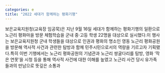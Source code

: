 ```yaml
---
categories: e
title: "2022 세대가 함께하는 평화기행"
---
```

보은교육지원청(교육장 임공묵)은 지난 9월 16일 세대가 함께하는 평화기행의 일환으로 노근리 평화마을 방문 체험학습을 군내 중‧고등 학생 22명을 대상으로 실시했다.이 행사는 보은교육지원청 군내 학생들을 대상으로 인권과 평화의 명소인 영동 노근리 평화공원을 방문해 역사적 사건과 관련한 탐방과 함께 민주시민으로서의 역량을 기르고자 기획됐다.특히 이번 기행에서는 노근리 평화공원의 기념관과 노근리 쌍굴다리를 탐방, 영화 ‘작은 연못’을 시청 등을 통해 역사적 사건에 대한 이해를 높였고 노근리 사건 당시 유가족들과의 만남으로 뜻깊은 소통과